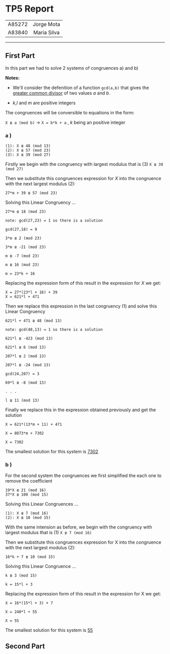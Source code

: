 # TP5 Report

|        |             |
|:------:|:-----------:|
| A85272 | Jorge Mota  |
| A83840 | Maria Silva |

___

## First Part

In this part we had to solve 2 systems of congruences a) and b)

**Notes:** 

- We'll consider the defenition of a function `gcd(a,b)` that gives the <ins>greater common divisor</ins> of two values *a* and *b*.

- *k*,*l* and *m* are positive integers

The congruences will be conversible to equations in the form:

`X ≣ a (mod b)`  ->  `X = b*k + a` , *k* being an positive integer

### **a )**

```
(1): X ≣ 48 (mod 13)
(2): X ≣ 57 (mod 23)
(3): X ≣ 39 (mod 27)
```

Firstly we begin with the congruency with largest modulus that is (3) `X ≣ 39 (mod 27)` 

Then we substitute this congruences expression for *X* into the congruence with the next largest modulus (2):

```
27*m + 39 ≣ 57 (mod 23)
```

Solving this Linear Congruency ...

```
27*m ≣ 18 (mod 23)

note: gcd(27,23) = 1 so there is a solution

gcd(27,18) = 9

3*m ≣ 2 (mod 23)

3*m ≣ -21 (mod 23)

m ≣ -7 (mod 23)

m ≣ 16 (mod 23)

m = 23*k + 16
```

Replacing the expression form of this result in the expression for *X* we get:

```
X = 27*(23*l + 16) + 39
X = 621*l + 471
```

Then we replace this expression in the last congruency (1) and solve this Linear Congruency

```
621*l + 471 ≣ 48 (mod 13)

note: gcd(48,13) = 1 so there is a solution

621*l ≣ -423 (mod 13)

621*l ≣ 6 (mod 13)

207*l ≣ 2 (mod 13)

207*l ≣ -24 (mod 13)

gcd(24,207) = 3

69*l ≣ -8 (mod 13)

. . .

l ≣ 11 (mod 13)
```

Finally we replace this in the expression obtained previously and get the solution 

```
X = 621*(13*m + 11) + 471

X = 8073*m + 7302

X = 7302
```

The smallest solution for this system is <ins>7302</ins>

### **b )**

For the second system the congruences we first simplified the each one to remove the coefficient 

```
19*X ≣ 21 (mod 16)
37*X ≣ 100 (mod 15)
```

Solving this Linear Congruences ...

```
(1): X ≣ 7 (mod 16)
(2): X ≣ 10 (mod 15)
```

With the same intension as before, we begin with the congruency with largest modulus that is (1) `X ≣ 7 (mod 16)`

Then we substitute this congruences expression for X into the congruence with the next largest modulus (2):

```
16*k + 7 ≣ 10 (mod 15)
```

Solving this Linear Congruence ...

```
k ≣ 3 (mod 15)

k = 15*l + 3
```

Replacing the expression form of this result in the expression for X we get:

```
X = 16*(15*l + 3) + 7

X = 240*l + 55

X = 55
```

The smallest solution for this system is <ins>55</ins>

## Second Part